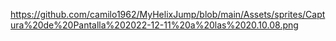 https://github.com/camilo1962/MyHelixJump/blob/main/Assets/sprites/Captura%20de%20Pantalla%202022-12-11%20a%20las%2020.10.08.png

